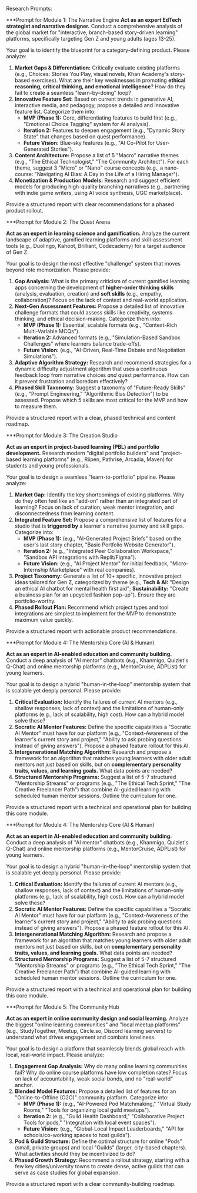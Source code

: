 Research Prompts:

***Prompt for Module 1: The Narrative Engine
**Act as an expert EdTech strategist and narrative designer.** Conduct a comprehensive analysis of the global market for "interactive, branch-based story-driven learning" platforms, specifically targeting Gen Z and young adults (ages 13-25). 

Your goal is to identify the blueprint for a category-defining product. Please analyze:

1.  **Market Gaps & Differentiation:** Critically evaluate existing platforms (e.g., Choices: Stories You Play, visual novels, Khan Academy's story-based exercises). What are their key weaknesses in promoting **ethical reasoning, critical thinking, and emotional intelligence**? How do they fail to create a seamless "learn-by-doing" loop?
2.  **Innovative Feature Set:** Based on current trends in generative AI, interactive media, and pedagogy, propose a detailed and innovative feature list. Categorize them into:
    *   **MVP (Phase 1):** Core, differentiating features to build first (e.g., "Emotional Choice Tagging" system for AI analysis).
    *   **Iteration 2:** Features to deepen engagement (e.g., "Dynamic Story State" that changes based on quest performance).
    *   **Future Vision:** Blue-sky features (e.g., "AI Co-Pilot for User-Generated Stories").
3.  **Content Architecture:** Propose a list of 5 "Macro" narrative themes (e.g., "The Ethical Technologist," "The Community Architect"). For each theme, suggest 3 "Micro" or "Nano" course concepts (e.g., a nano-course: "Navigating AI Bias: A Day in the Life of a Hiring Manager").
4.  **Monetization & Production Models:** Research and suggest efficient models for producing high-quality branching narratives (e.g., partnering with indie game writers, using AI voice synthesis, UGC marketplace).

Provide a structured report with clear recommendations for a phased product rollout.


***Prompt for Module 2: The Quest Arena

**Act as an expert in learning science and gamification.** Analyze the current landscape of adaptive, gamified learning platforms and skill-assessment tools (e.g., Duolingo, Kahoot, Brilliant, Codecademy) for a target audience of Gen Z.

Your goal is to design the most effective "challenge" system that moves beyond rote memorization. Please provide:

1.  **Gap Analysis:** What is the primary criticism of current gamified learning apps concerning the development of **higher-order thinking skills** (analysis, evaluation, creation) and **soft skills** (e.g., empathy, collaboration)? Focus on the lack of context and real-world application.
2.  **Next-Gen Assessment Features:** Propose a detailed list of innovative challenge formats that could assess skills like creativity, systems thinking, and ethical decision-making. Categorize them into:
    *   **MVP (Phase 1):** Essential, scalable formats (e.g., "Context-Rich Multi-Variable MCQs").
    *   **Iteration 2:** Advanced formats (e.g., "Simulation-Based Sandbox Challenges" where learners balance trade-offs).
    *   **Future Vision:** (e.g., "AI-Driven, Real-Time Debate and Negotiation Simulations").
3.  **Adaptive Algorithm Strategy:** Research and recommend strategies for a dynamic difficulty adjustment algorithm that uses a continuous feedback loop from narrative choices *and* quest performance. How can it prevent frustration and boredom effectively?
4.  **Phased Skill Taxonomy:** Suggest a taxonomy of "Future-Ready Skills" (e.g., "Prompt Engineering," "Algorithmic Bias Detection") to be assessed. Propose which 5 skills are most critical for the MVP and how to measure them.

Provide a structured report with a clear, phased technical and content roadmap.



***Prompt for Module 3: The Creation Studio

**Act as an expert in project-based learning (PBL) and portfolio development.** Research modern "digital portfolio builders" and "project-based learning platforms" (e.g., Riipen, Pathrise, Arcadia, Maven) for students and young professionals.

Your goal is to design a seamless "learn-to-portfolio" pipeline. Please analyze:

1.  **Market Gap:** Identify the key shortcomings of existing platforms. Why do they often feel like an "add-on" rather than an integrated part of learning? Focus on lack of curation, weak mentor integration, and disconnectedness from learning content.
2.  **Integrated Feature Set:** Propose a comprehensive list of features for a studio that is **triggered by** a learner's narrative journey and skill gaps. Categorize into:
    *   **MVP (Phase 1):** (e.g., "AI-Generated Project Briefs" based on the user's last story chapter, "Basic Portfolio Website Generator").
    *   **Iteration 2:** (e.g., "Integrated Peer Collaboration Workspace," "Sandbox API integrations with Replit/Figma").
    *   **Future Vision:** (e.g., "AI Project Mentor" for initial feedback, "Micro-Internship Marketplace" with real companies).
3.  **Project Taxonomy:** Generate a list of 10+ specific, innovative project ideas tailored for Gen Z, categorized by theme (e.g., **Tech & AI:** "Design an ethical AI chatbot for mental health first aid"; **Sustainability:** "Create a business plan for an upcycled fashion pop-up"). Ensure they are portfolio-worthy.
4.  **Phased Rollout Plan:** Recommend which project types and tool integrations are simplest to implement for the MVP to demonstrate maximum value quickly.

Provide a structured report with actionable product recommendations.



***Prompt for Module 4: The Mentorship Core (AI & Human)

**Act as an expert in AI-enabled education and community building.** Conduct a deep analysis of "AI mentor" chatbots (e.g., Khanmigo, Quizlet's Q-Chat) and online mentorship platforms (e.g., MentorCruise, ADPList) for young learners.

Your goal is to design a hybrid "human-in-the-loop" mentorship system that is scalable yet deeply personal. Please provide:

1.  **Critical Evaluation:** Identify the failures of current AI mentors (e.g., shallow responses, lack of context) and the limitations of human-only platforms (e.g., lack of scalability, high cost). How can a hybrid model solve these?
2.  **Socratic AI Mentor Features:** Define the specific capabilities a "Socratic AI Mentor" must have for our platform (e.g., "Context-Awareness of the learner's current story and project," "Ability to ask probing questions instead of giving answers"). Propose a phased feature rollout for this AI.
3.  **Intergenerational Matching Algorithm:** Research and propose a framework for an algorithm that matches young learners with older adult mentors not just based on skills, but on **complementary personality traits, values, and learning goals.** What data points are needed?
4.  **Structured Mentorship Programs:** Suggest a list of 5-7 structured "Mentorship Streams" or programs (e.g., "The Ethical Tech Sprint," "The Creative Freelancer Path") that combine AI-guided learning with scheduled human mentor sessions. Outline the curriculum for one.

Provide a structured report with a technical and operational plan for building this core module.


***Prompt for Module 4: The Mentorship Core (AI & Human)



**Act as an expert in AI-enabled education and community building.** Conduct a deep analysis of "AI mentor" chatbots (e.g., Khanmigo, Quizlet's Q-Chat) and online mentorship platforms (e.g., MentorCruise, ADPList) for young learners.

Your goal is to design a hybrid "human-in-the-loop" mentorship system that is scalable yet deeply personal. Please provide:

1.  **Critical Evaluation:** Identify the failures of current AI mentors (e.g., shallow responses, lack of context) and the limitations of human-only platforms (e.g., lack of scalability, high cost). How can a hybrid model solve these?
2.  **Socratic AI Mentor Features:** Define the specific capabilities a "Socratic AI Mentor" must have for our platform (e.g., "Context-Awareness of the learner's current story and project," "Ability to ask probing questions instead of giving answers"). Propose a phased feature rollout for this AI.
3.  **Intergenerational Matching Algorithm:** Research and propose a framework for an algorithm that matches young learners with older adult mentors not just based on skills, but on **complementary personality traits, values, and learning goals.** What data points are needed?
4.  **Structured Mentorship Programs:** Suggest a list of 5-7 structured "Mentorship Streams" or programs (e.g., "The Ethical Tech Sprint," "The Creative Freelancer Path") that combine AI-guided learning with scheduled human mentor sessions. Outline the curriculum for one.

Provide a structured report with a technical and operational plan for building this core module.



***Prompt for Module 5: The Community Hub

**Act as an expert in online community design and social learning.** Analyze the biggest "online learning communities" and "local meetup platforms" (e.g., StudyTogether, Meetup, Circle.so, Discord learning servers) to understand what drives engagement and combats loneliness.

Your goal is to design a platform that seamlessly blends global reach with local, real-world impact. Please analyze:

1.  **Engagement Gap Analysis:** Why do many online learning communities fail? Why do online course platforms have low completion rates? Focus on lack of accountability, weak social bonds, and no "real-world" anchor.
2.  **Blended Model Features:** Propose a detailed list of features for an "Online-to-Offline (O2O)" community platform. Categorize into:
    *   **MVP (Phase 1):** (e.g., "AI-Powered Pod Matchmaking," "Virtual Study Rooms," "Tools for organizing local guild meetups").
    *   **Iteration 2:** (e.g., "Guild Health Dashboard," "Collaborative Project Tools for pods," "Integration with local event spaces").
    *   **Future Vision:** (e.g., "Global-Local Impact Leaderboards," "API for schools/co-working spaces to host guilds").
3.  **Pod & Guild Structure:** Define the optimal structure for online "Pods" (small, private groups) and local "Guilds" (larger, city-based chapters). What activities should they be incentivized to do?
4.  **Phased Growth Strategy:** Recommend a rollout strategy, starting with a few key cities/university towns to create dense, active guilds that can serve as case studies for global expansion.

Provide a structured report with a clear community-building roadmap.


